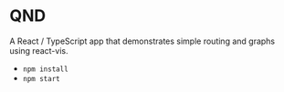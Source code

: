 # QND

A React / TypeScript app that demonstrates simple routing and graphs using react-vis.

- `npm install`
- `npm start`
